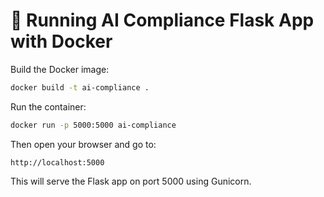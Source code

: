 # 🚀 Running AI Compliance Flask App with Docker

Build the Docker image:
```bash
docker build -t ai-compliance .
```

Run the container:
```bash
docker run -p 5000:5000 ai-compliance
```

Then open your browser and go to:
```
http://localhost:5000
```

This will serve the Flask app on port 5000 using Gunicorn.
